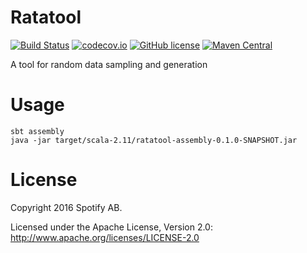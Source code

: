 Ratatool
========

[![Build Status](https://travis-ci.org/spotify/ratatool.svg?branch=master)](https://travis-ci.org/spotify/ratatool)
[![codecov.io](https://codecov.io/github/spotify/ratatool/coverage.svg?branch=master)](https://codecov.io/github/spotify/ratatool?branch=master)
[![GitHub license](https://img.shields.io/github/license/spotify/ratatool.svg)]()
[![Maven Central](https://img.shields.io/maven-central/v/com.spotify/ratatool_2.11.svg)](https://maven-badges.herokuapp.com/maven-central/com.spotify/ratatool_2.11)

A tool for random data sampling and generation

# Usage

```
sbt assembly
java -jar target/scala-2.11/ratatool-assembly-0.1.0-SNAPSHOT.jar
```

# License

Copyright 2016 Spotify AB.

Licensed under the Apache License, Version 2.0: http://www.apache.org/licenses/LICENSE-2.0
